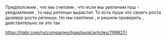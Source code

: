 Предположим , что мы считаем , что если мы увеличим пуш - уведомления , то наш ретеншн вырастит. То есть пуши это своего роста драйвер роста ретеншн. Но мы скептики , и решили проверить , действительно ли это так

https://habr.com/ru/companies/ligastavok/articles/799827/